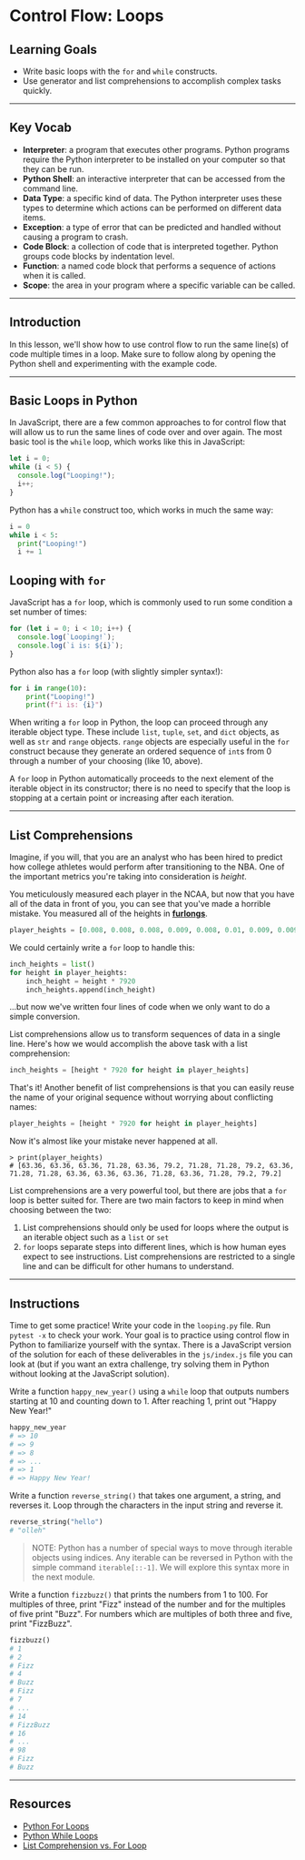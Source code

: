 # Control Flow: Loops

## Learning Goals

- Write basic loops with the `for` and `while` constructs.
- Use generator and list comprehensions to accomplish complex tasks quickly.

***

## Key Vocab

- **Interpreter**: a program that executes other programs. Python programs
require the Python interpreter to be installed on your computer so that they
can be run.
- **Python Shell**: an interactive interpreter that can be accessed from the
command line.
- **Data Type**: a specific kind of data. The Python interpreter uses these
types to determine which actions can be performed on different data items.
- **Exception**: a type of error that can be predicted and handled without
causing a program to crash.
- **Code Block**: a collection of code that is interpreted together. Python
groups code blocks by indentation level.
- **Function**: a named code block that performs a sequence of actions when it
is called.
- **Scope**: the area in your program where a specific variable can be called.

***

## Introduction

In this lesson, we'll show how to use control flow to run the same line(s) of
code multiple times in a loop. Make sure to follow along by opening the Python shell
and experimenting with the example code.

***

## Basic Loops in Python

In JavaScript, there are a few common approaches to for control flow that will
allow us to run the same lines of code over and over again. The most basic tool
is the `while` loop, which works like this in JavaScript:

```js
let i = 0;
while (i < 5) {
  console.log("Looping!");
  i++;
}
```

Python has a `while` construct too, which works in much the same way:

```py
i = 0
while i < 5:
  print("Looping!")
  i += 1
```

## Looping with `for`

JavaScript has a `for` loop, which is commonly used to run some condition a set
number of times:

```js
for (let i = 0; i < 10; i++) {
  console.log(`Looping!`);
  console.log(`i is: ${i}`);
}
```

Python also has a `for` loop (with slightly simpler syntax!):

```py
for i in range(10):
    print("Looping!")
    print(f"i is: {i}")
```

When writing a `for` loop in Python, the loop can proceed through any iterable
object type. These include `list`, `tuple`, `set`, and `dict` objects, as well
as `str` and `range` objects. `range` objects are especially useful in the
`for` construct because they generate an ordered sequence of `int`s from 0
through a number of your choosing (like 10, above).

A `for` loop in Python automatically proceeds to the next element of the
iterable object in its constructor; there is no need to specify that the loop
is stopping at a certain point or increasing after each iteration.

***

## List Comprehensions

Imagine, if you will, that you are an analyst who has been hired to predict
how college athletes would perform after transitioning to the NBA. One of the
important metrics you're taking into consideration is _height_.

You meticulously measured each player in the NCAA, but now that you have all of
the data in front of you, you can see that you've made a horrible mistake. You
measured all of the heights in [**furlongs**](https://www.britannica.com/science/furlong).

```py
player_heights = [0.008, 0.008, 0.008, 0.009, 0.008, 0.01, 0.009, 0.009, 0.01, 0.008, 0.009, 0.009, 0.008, 0.008, 0.008, 0.009, 0.008, 0.009, 0.01, 0.01]
```

We could certainly write a `for` loop to handle this:

```py
inch_heights = list()
for height in player_heights:
    inch_height = height * 7920
    inch_heights.append(inch_height)
```

...but now we've written four lines of code when we only want to do a simple
conversion.

List comprehensions allow us to transform sequences of data in a single line.
Here's how we would accomplish the above task with a list comprehension:

```py
inch_heights = [height * 7920 for height in player_heights]
```

That's it! Another benefit of list comprehensions is that you can easily reuse
the name of your original sequence without worrying about conflicting names:

```py
player_heights = [height * 7920 for height in player_heights]
```

Now it's almost like your mistake never happened at all.

```console
> print(player_heights)
# [63.36, 63.36, 63.36, 71.28, 63.36, 79.2, 71.28, 71.28, 79.2, 63.36, 71.28, 71.28, 63.36, 63.36, 63.36, 71.28, 63.36, 71.28, 79.2, 79.2]
```

List comprehensions are a very powerful tool, but there are jobs that a `for`
loop is better suited for. There are two main factors to keep in mind when
choosing between the two:

1. List comprehensions should only be used for loops where the output is an
iterable object such as a `list` or `set`
2. `for` loops separate steps into different lines, which is how human eyes
expect to see instructions. List comprehensions are restricted to a single line
and can be difficult for other humans to understand.

***

## Instructions

Time to get some practice! Write your code in the `looping.py` file. Run
`pytest -x` to check your work. Your goal is to practice using control flow in
Python to familiarize yourself with the syntax. There is a JavaScript version
of the solution for each of these deliverables in the `js/index.js` file you
can look at (but if you want an extra challenge, try solving them in Python
without looking at the JavaScript solution).

Write a function `happy_new_year()` using a `while` loop that outputs numbers
starting at 10 and counting down to 1. After reaching 1, print out "Happy New
Year!"

```py
happy_new_year
# => 10
# => 9
# => 8
# => ...
# => 1
# => Happy New Year!
```

Write a function `reverse_string()` that takes one argument, a string, and reverses
it. Loop through the characters in the input string and reverse it.

```py
reverse_string("hello")
# "olleh"
```

> NOTE: Python has a number of special ways to move through iterable objects
> using indices. Any iterable can be reversed in Python with the simple command
> `iterable[::-1]`. We will explore this syntax more in the next module.

Write a function `fizzbuzz()` that prints the numbers from 1 to 100. For
multiples of three, print "Fizz" instead of the number and for the multiples
of five print "Buzz". For numbers which are multiples of both three and five,
print "FizzBuzz".

```py
fizzbuzz()
# 1
# 2
# Fizz
# 4
# Buzz
# Fizz
# 7
# ...
# 14
# FizzBuzz
# 16
# ...
# 98
# Fizz
# Buzz
```

***

## Resources

- [Python For Loops](https://wiki.python.org/moin/ForLoop)
- [Python While Loops](https://wiki.python.org/moin/WhileLoop)
- [List Comprehension vs. For Loop](https://www.programiz.com/python-programming/list-comprehension)
